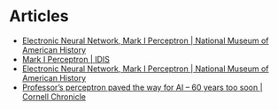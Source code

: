 # Articles
- [Electronic Neural Network, Mark I Perceptron | National Museum of American History](https://americanhistory.si.edu/collections/object/nmah_334414)
- [Mark I Perceptron | IDIS](https://proyectoidis.org/mark-i-perceptron/)
- [Electronic Neural Network, Mark I Perceptron | National Museum of American History](https://americanhistory.si.edu/collections/object/nmah_334414)
- [Professor’s perceptron paved the way for AI – 60 years too soon | Cornell Chronicle](https://news.cornell.edu/stories/2019/09/professors-perceptron-paved-way-ai-60-years-too-soon)